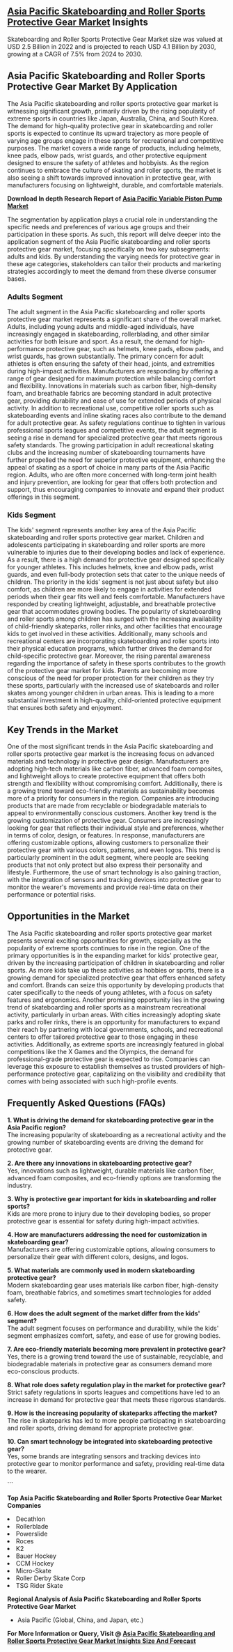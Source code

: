 <h2><a href="https://www.verifiedmarketreports.com/download-sample/?rid=296614&amp;utm_source=Github-Feb&amp;utm_medium=225" target="_blank">Asia Pacific Skateboarding and Roller Sports Protective Gear Market</a> Insights</h2><p>Skateboarding and Roller Sports Protective Gear Market size was valued at USD 2.5 Billion in 2022 and is projected to reach USD 4.1 Billion by 2030, growing at a CAGR of 7.5% from 2024 to 2030.</p><p><h2>Asia Pacific Skateboarding and Roller Sports Protective Gear Market By Application</h2> <p>The Asia Pacific skateboarding and roller sports protective gear market is witnessing significant growth, primarily driven by the rising popularity of extreme sports in countries like Japan, Australia, China, and South Korea. The demand for high-quality protective gear in skateboarding and roller sports is expected to continue its upward trajectory as more people of varying age groups engage in these sports for recreational and competitive purposes. The market covers a wide range of products, including helmets, knee pads, elbow pads, wrist guards, and other protective equipment designed to ensure the safety of athletes and hobbyists. As the region continues to embrace the culture of skating and roller sports, the market is also seeing a shift towards improved innovation in protective gear, with manufacturers focusing on lightweight, durable, and comfortable materials. <p><strong>Download In depth Research Report of <a href="https://www.verifiedmarketreports.com/download-sample/?rid=236118&amp;utm_source=Pulse-Dec&amp;utm_medium=225" target="_blank">Asia Pacific Variable Piston Pump Market</a></strong></p> The segmentation by application plays a crucial role in understanding the specific needs and preferences of various age groups and their participation in these sports. As such, this report will delve deeper into the application segment of the Asia Pacific skateboarding and roller sports protective gear market, focusing specifically on two key subsegments: adults and kids. By understanding the varying needs for protective gear in these age categories, stakeholders can tailor their products and marketing strategies accordingly to meet the demand from these diverse consumer bases.</p> <h3>Adults Segment</h3> <p>The adult segment in the Asia Pacific skateboarding and roller sports protective gear market represents a significant share of the overall market. Adults, including young adults and middle-aged individuals, have increasingly engaged in skateboarding, rollerblading, and other similar activities for both leisure and sport. As a result, the demand for high-performance protective gear, such as helmets, knee pads, elbow pads, and wrist guards, has grown substantially. The primary concern for adult athletes is often ensuring the safety of their head, joints, and extremities during high-impact activities. Manufacturers are responding by offering a range of gear designed for maximum protection while balancing comfort and flexibility. Innovations in materials such as carbon fiber, high-density foam, and breathable fabrics are becoming standard in adult protective gear, providing durability and ease of use for extended periods of physical activity. In addition to recreational use, competitive roller sports such as skateboarding events and inline skating races also contribute to the demand for adult protective gear. As safety regulations continue to tighten in various professional sports leagues and competitive events, the adult segment is seeing a rise in demand for specialized protective gear that meets rigorous safety standards. The growing participation in adult recreational skating clubs and the increasing number of skateboarding tournaments have further propelled the need for superior protective equipment, enhancing the appeal of skating as a sport of choice in many parts of the Asia Pacific region. Adults, who are often more concerned with long-term joint health and injury prevention, are looking for gear that offers both protection and support, thus encouraging companies to innovate and expand their product offerings in this segment.</p> <h3>Kids Segment</h3> <p>The kids' segment represents another key area of the Asia Pacific skateboarding and roller sports protective gear market. Children and adolescents participating in skateboarding and roller sports are more vulnerable to injuries due to their developing bodies and lack of experience. As a result, there is a high demand for protective gear designed specifically for younger athletes. This includes helmets, knee and elbow pads, wrist guards, and even full-body protection sets that cater to the unique needs of children. The priority in the kids' segment is not just about safety but also comfort, as children are more likely to engage in activities for extended periods when their gear fits well and feels comfortable. Manufacturers have responded by creating lightweight, adjustable, and breathable protective gear that accommodates growing bodies. The popularity of skateboarding and roller sports among children has surged with the increasing availability of child-friendly skateparks, roller rinks, and other facilities that encourage kids to get involved in these activities. Additionally, many schools and recreational centers are incorporating skateboarding and roller sports into their physical education programs, which further drives the demand for child-specific protective gear. Moreover, the rising parental awareness regarding the importance of safety in these sports contributes to the growth of the protective gear market for kids. Parents are becoming more conscious of the need for proper protection for their children as they try these sports, particularly with the increased use of skateboards and roller skates among younger children in urban areas. This is leading to a more substantial investment in high-quality, child-oriented protective equipment that ensures both safety and enjoyment.</p> <h2>Key Trends in the Market</h2> <p>One of the most significant trends in the Asia Pacific skateboarding and roller sports protective gear market is the increasing focus on advanced materials and technology in protective gear design. Manufacturers are adopting high-tech materials like carbon fiber, advanced foam composites, and lightweight alloys to create protective equipment that offers both strength and flexibility without compromising comfort. Additionally, there is a growing trend toward eco-friendly materials as sustainability becomes more of a priority for consumers in the region. Companies are introducing products that are made from recyclable or biodegradable materials to appeal to environmentally conscious customers. Another key trend is the growing customization of protective gear. Consumers are increasingly looking for gear that reflects their individual style and preferences, whether in terms of color, design, or features. In response, manufacturers are offering customizable options, allowing customers to personalize their protective gear with various colors, patterns, and even logos. This trend is particularly prominent in the adult segment, where people are seeking products that not only protect but also express their personality and lifestyle. Furthermore, the use of smart technology is also gaining traction, with the integration of sensors and tracking devices into protective gear to monitor the wearer's movements and provide real-time data on their performance or potential risks.</p> <h2>Opportunities in the Market</h2> <p>The Asia Pacific skateboarding and roller sports protective gear market presents several exciting opportunities for growth, especially as the popularity of extreme sports continues to rise in the region. One of the primary opportunities is in the expanding market for kids' protective gear, driven by the increasing participation of children in skateboarding and roller sports. As more kids take up these activities as hobbies or sports, there is a growing demand for specialized protective gear that offers enhanced safety and comfort. Brands can seize this opportunity by developing products that cater specifically to the needs of young athletes, with a focus on safety features and ergonomics. Another promising opportunity lies in the growing trend of skateboarding and roller sports as a mainstream recreational activity, particularly in urban areas. With cities increasingly adopting skate parks and roller rinks, there is an opportunity for manufacturers to expand their reach by partnering with local governments, schools, and recreational centers to offer tailored protective gear to those engaging in these activities. Additionally, as extreme sports are increasingly featured in global competitions like the X Games and the Olympics, the demand for professional-grade protective gear is expected to rise. Companies can leverage this exposure to establish themselves as trusted providers of high-performance protective gear, capitalizing on the visibility and credibility that comes with being associated with such high-profile events.</p> <h2>Frequently Asked Questions (FAQs)</h2> <p><strong>1. What is driving the demand for skateboarding protective gear in the Asia Pacific region?</strong><br> The increasing popularity of skateboarding as a recreational activity and the growing number of skateboarding events are driving the demand for protective gear.</p> <p><strong>2. Are there any innovations in skateboarding protective gear?</strong><br> Yes, innovations such as lightweight, durable materials like carbon fiber, advanced foam composites, and eco-friendly options are transforming the industry.</p> <p><strong>3. Why is protective gear important for kids in skateboarding and roller sports?</strong><br> Kids are more prone to injury due to their developing bodies, so proper protective gear is essential for safety during high-impact activities.</p> <p><strong>4. How are manufacturers addressing the need for customization in skateboarding gear?</strong><br> Manufacturers are offering customizable options, allowing consumers to personalize their gear with different colors, designs, and logos.</p> <p><strong>5. What materials are commonly used in modern skateboarding protective gear?</strong><br> Modern skateboarding gear uses materials like carbon fiber, high-density foam, breathable fabrics, and sometimes smart technologies for added safety.</p> <p><strong>6. How does the adult segment of the market differ from the kids' segment?</strong><br> The adult segment focuses on performance and durability, while the kids' segment emphasizes comfort, safety, and ease of use for growing bodies.</p> <p><strong>7. Are eco-friendly materials becoming more prevalent in protective gear?</strong><br> Yes, there is a growing trend toward the use of sustainable, recyclable, and biodegradable materials in protective gear as consumers demand more eco-conscious products.</p> <p><strong>8. What role does safety regulation play in the market for protective gear?</strong><br> Strict safety regulations in sports leagues and competitions have led to an increase in demand for protective gear that meets these rigorous standards.</p> <p><strong>9. How is the increasing popularity of skateparks affecting the market?</strong><br> The rise in skateparks has led to more people participating in skateboarding and roller sports, driving demand for appropriate protective gear.</p> <p><strong>10. Can smart technology be integrated into skateboarding protective gear?</strong><br> Yes, some brands are integrating sensors and tracking devices into protective gear to monitor performance and safety, providing real-time data to the wearer.</p> ```</p><p><strong>Top Asia Pacific Skateboarding and Roller Sports Protective Gear Market Companies</strong></p><div data-test-id=""><p><li>Decathlon</li><li> Rollerblade</li><li> Powerslide</li><li> Roces</li><li> K2</li><li> Bauer Hockey</li><li> CCM Hockey</li><li> Micro-Skate</li><li> Roller Derby Skate Corp</li><li> TSG Rider Skate</li></p><div><strong>Regional Analysis of&nbsp;Asia Pacific Skateboarding and Roller Sports Protective Gear Market</strong></div><ul><li dir="ltr"><p dir="ltr">Asia Pacific (Global, China, and Japan, etc.)</p></li></ul><p><strong>For More Information or Query, Visit @&nbsp;</strong><strong><a href="https://www.verifiedmarketreports.com/product/skateboarding-and-roller-sports-protective-gear-market/?utm_source=Github-Feb&amp;utm_medium=225" target="_blank">Asia Pacific Skateboarding and Roller Sports Protective Gear Market Insights Size And Forecast</a></strong></p></div><h2>&nbsp;</h2><div data-test-id="">&nbsp;</div>
